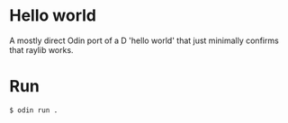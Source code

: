 # Hello world

A mostly direct Odin port of a D 'hello world' that just minimally confirms that raylib works.

# Run
```
$ odin run .
```
